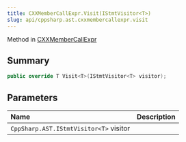 ```yaml
---
title: CXXMemberCallExpr.Visit(IStmtVisitor<T>)
slug: api/cppsharp.ast.cxxmembercallexpr.visit
---
```

Method in [CXXMemberCallExpr](/api/cppsharp/ast/cxxmembercallexpr)

## Summary



```csharp
public override T Visit<T>(IStmtVisitor<T> visitor);
```

## Parameters

|Name|Description|
|:---|:---|
|`CppSharp.AST.IStmtVisitor<T>` visitor||

